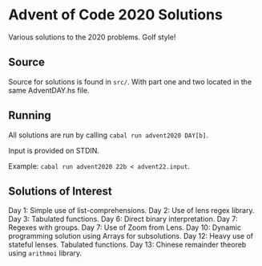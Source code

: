 # Advent of Code 2020 Solutions

Various solutions to the 2020 problems. Golf style!

## Source

Source for solutions is found in `src/`. With part one and two located in the same AdventDAY.hs file.

## Running

All solutions are run by calling `cabal run advent2020 DAY[b]`.

Input is provided on STDIN.

Example: `cabal run advent2020 22b < advent22.input`.

## Solutions of Interest

Day 1: Simple use of list-comprehensions.
Day 2: Use of lens regex library.
Day 3: Tabulated functions.
Day 6: Direct binary interpretation.
Day 7: Regexes with groups.
Day 7: Use of Zoom from Lens.
Day 10: Dynamic programming solution using Arrays for subsolutions.
Day 12: Heavy use of stateful lenses. Tabulated functions.
Day 13: Chinese remainder theoreb using `arithmoi` library.
